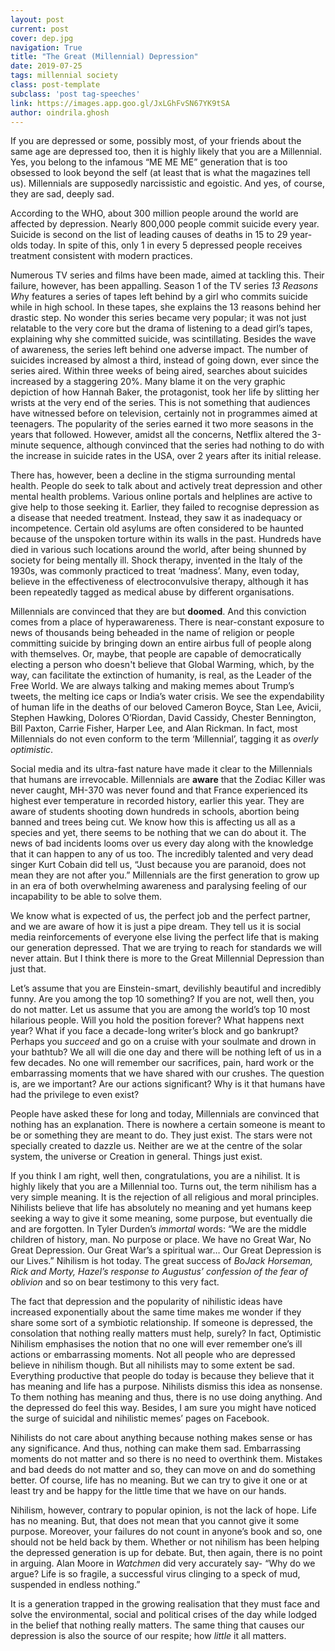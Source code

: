 ```yaml
---
layout: post
current: post
cover: dep.jpg
navigation: True
title: "The Great (Millennial) Depression"
date: 2019-07-25
tags: millennial society 
class: post-template
subclass: 'post tag-speeches'
link: https://images.app.goo.gl/JxLGhFvSN67YK9tSA
author: oindrila.ghosh
---
```

If you are depressed or some, possibly most, of your friends about the same age are depressed too, then it is highly likely that you are a Millennial. Yes, you belong to the infamous “ME ME ME” generation that is too obsessed to look beyond the self (at least that is what the magazines tell us). Millennials are supposedly narcissistic and egoistic. And yes, of course, they are sad, deeply sad.



According to the WHO, about 300 million people around the world are affected by depression. Nearly 800,000 people commit suicide every year. Suicide is second on the list of leading causes of deaths in 15 to 29 year-olds today. In spite of this, only 1 in every 5 depressed people receives treatment consistent with modern practices.



Numerous TV series and films have been made, aimed at tackling this. Their failure, however, has been appalling. Season 1 of the TV series *13 Reasons Wh*y features a series of tapes left behind by a girl who commits suicide while in high school. In these tapes, she explains the 13 reasons behind her drastic step. No wonder this series became very popular; it was not just relatable to the very core but the drama of listening to a dead girl’s tapes, explaining why she committed suicide, was scintillating. Besides the wave of awareness, the series left behind one adverse impact. The number of suicides increased by almost a third, instead of going down, ever since the series aired. Within three weeks of being aired, searches about suicides increased by a staggering 20%. Many blame it on the very graphic depiction of how Hannah Baker, the protagonist, took her life by slitting her wrists at the very end of the series. This is not something that audiences have witnessed before on television, certainly not in programmes aimed at teenagers. The popularity of the series earned it two more seasons in the years that followed. However, amidst all the concerns, Netflix altered the 3-minute sequence, although convinced that the series had nothing to do with the increase in suicide rates in the USA, over 2 years after its initial release.



There has, however, been a decline in the stigma surrounding mental health. People do seek to talk about and actively treat depression and other mental health problems. Various online portals and helplines are active to give help to those seeking it. Earlier, they failed to recognise depression as a disease that needed treatment. Instead, they saw it as inadequacy or incompetence. Certain old asylums are often considered to be haunted because of the unspoken torture within its walls in the past. Hundreds have died in various such locations around the world, after being shunned by society for being mentally ill. Shock therapy, invented in the Italy of the 1930s, was commonly practiced to treat ‘madness’. Many, even today, believe in the effectiveness of electroconvulsive therapy, although it has been repeatedly tagged as medical abuse by different organisations.



Millennials are convinced that they are but **doomed**. And this conviction comes from a place of hyperawareness. There is near-constant exposure to news of thousands being beheaded in the name of religion or people committing suicide by bringing down an entire airbus full of people along with themselves. Or, maybe, that people are capable of democratically electing a person who doesn't believe that Global Warming, which, by the way, can facilitate the extinction of humanity, is real, as the Leader of the Free World. We are always talking and making memes about Trump’s tweets, the melting ice caps or India’s water crisis. We see the expendability of human life in the deaths of our beloved Cameron Boyce, Stan Lee, Avicii, Stephen Hawking, Dolores O’Riordan, David Cassidy, Chester Bennington, Bill Paxton, Carrie Fisher, Harper Lee, and Alan Rickman. In fact, most Millennials do not even conform to the term ‘Millennial’, tagging it as *overly optimistic*.



Social media and its ultra-fast nature have made it clear to the Millennials that humans are irrevocable. Millennials are **aware** that the Zodiac Killer was never caught, MH-370 was never found and that France experienced its highest ever temperature in recorded history, earlier this year. They are aware of students shooting down hundreds in schools, abortion being banned and trees being cut. We know how this is affecting us all as a species and yet, there seems to be nothing that we can do about it. The news of bad incidents looms over us every day along with the knowledge that it can happen to any of us too. The incredibly talented and very dead singer Kurt Cobain did tell us, “Just because you are paranoid, does not mean they are not after you.” Millennials are the first generation to grow up in an era of both overwhelming awareness and paralysing feeling of our incapability to be able to solve them.



We know what is expected of us, the perfect job and the perfect partner, and we are aware of how it is just a pipe dream. They tell us it is social media reinforcements of everyone else living the perfect life that is making our generation depressed. That we are trying to reach for standards we will never attain. But I think there is more to the Great Millennial Depression than just that.



Let’s assume that you are Einstein-smart, devilishly beautiful and incredibly funny. Are you among the top 10 something? If you are not, well then, you do not matter. Let us assume that you are among the world’s top 10 most hilarious people. Will you hold the position forever? What happens next year? What if you face a decade-long writer’s block and go bankrupt? Perhaps you *succeed* and go on a cruise with your soulmate and drown in your bathtub? We all will die one day and there will be nothing left of us in a few decades. No one will remember our sacrifices, pain, hard work or the embarrassing moments that we have shared with our crushes. The question is, are we important? Are our actions significant? Why is it that humans have had the privilege to even exist?



People have asked these for long and today, Millennials are convinced that nothing has an explanation. There is nowhere a certain someone is meant to be or something they are meant to do. They just exist. The stars were not specially created to dazzle us. Neither are we at the centre of the solar system, the universe or Creation in general. Things just exist.



If you think I am right, well then, congratulations, you are a nihilist. It is highly likely that you are a Millennial too. Turns out, the term nihilism has a very simple meaning. It is the rejection of all religious and moral principles. Nihilists believe that life has absolutely no meaning and yet humans keep seeking a way to give it some meaning, some purpose, but eventually die and are forgotten. In Tyler Durden’s *immortal* words: “We are the middle children of history, man. No purpose or place. We have no Great War, No Great Depression. Our Great War’s a spiritual war… Our Great Depression is our Lives.” Nihilism is hot today. The great success of *BoJack Horseman, Rick and Morty, Hazel’s response to Augustus’ confession of the fear of oblivion* and so on bear testimony to this very fact.



The fact that depression and the popularity of nihilistic ideas have increased exponentially about the same time makes me wonder if they share some sort of a symbiotic relationship. If someone is depressed, the consolation that nothing really matters must help, surely? In fact, Optimistic Nihilism emphasises the notion that no one will ever remember one’s ill actions or embarrassing moments. Not all people who are depressed believe in nihilism though. But all nihilists may to some extent be sad. Everything productive that people do today is because they believe that it has meaning and life has a purpose. Nihilists dismiss this idea as nonsense. To them nothing has meaning and thus, there is no use doing anything. And the depressed do feel this way. Besides, I am sure you might have noticed the surge of suicidal and nihilistic memes’ pages on Facebook.



Nihilists do not care about anything because nothing makes sense or has any significance. And thus, nothing can make them sad. Embarrassing moments do not matter and so there is no need to overthink them. Mistakes and bad deeds do not matter and so, they can move on and do something better. Of course, life has no meaning. But we can try to give it one or at least try and be happy for the little time that we have on our hands.



Nihilism, however, contrary to popular opinion, is not the lack of hope. Life has no meaning. But, that does not mean that you cannot give it some purpose. Moreover, your failures do not count in anyone’s book and so, one should not be held back by them. Whether or not nihilism has been helping the depressed generation is up for debate. But, then again, there is no point in arguing. Alan Moore in *Watchmen* did very accurately say- “Why do we argue? Life is so fragile, a successful virus clinging to a speck of mud, suspended in endless nothing.”



It is a generation trapped in the growing realisation that they must face and solve the environmental, social and political crises of the day while lodged in the belief that nothing really matters. The same thing that causes our depression is also the source of our respite; how *little* it all matters.
